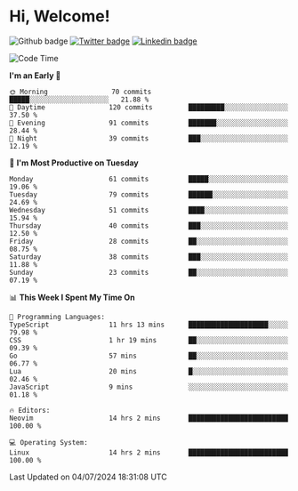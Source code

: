   # Hi, Welcome!
  ![Github badge](https://img.shields.io/github/followers/kraken-afk.svg?style=social&label=Follow&maxAge=2592000)
  [![Twitter badge](https://img.shields.io/badge/-Twitter-00acee?style=flat-square&logo=Twitter&logoColor=white)](https://twitter.com/trshppl)
  [![Linkedin badge](https://img.shields.io/badge/LinkedIn-0077B5?style=flat-square&logo=linkedin&logoColor=white)](https://www.linkedin.com/in/noveanrer)
<!--START_SECTION:waka-->
![Code Time](http://img.shields.io/badge/Code%20Time-249%20hrs%205%20mins-blue)

**I'm an Early 🐤** 

```text
🌞 Morning                70 commits          █████░░░░░░░░░░░░░░░░░░░░   21.88 % 
🌆 Daytime                120 commits         █████████░░░░░░░░░░░░░░░░   37.50 % 
🌃 Evening                91 commits          ███████░░░░░░░░░░░░░░░░░░   28.44 % 
🌙 Night                  39 commits          ███░░░░░░░░░░░░░░░░░░░░░░   12.19 % 
```
📅 **I'm Most Productive on Tuesday** 

```text
Monday                   61 commits          █████░░░░░░░░░░░░░░░░░░░░   19.06 % 
Tuesday                  79 commits          ██████░░░░░░░░░░░░░░░░░░░   24.69 % 
Wednesday                51 commits          ████░░░░░░░░░░░░░░░░░░░░░   15.94 % 
Thursday                 40 commits          ███░░░░░░░░░░░░░░░░░░░░░░   12.50 % 
Friday                   28 commits          ██░░░░░░░░░░░░░░░░░░░░░░░   08.75 % 
Saturday                 38 commits          ███░░░░░░░░░░░░░░░░░░░░░░   11.88 % 
Sunday                   23 commits          ██░░░░░░░░░░░░░░░░░░░░░░░   07.19 % 
```


📊 **This Week I Spent My Time On** 

```text
💬 Programming Languages: 
TypeScript               11 hrs 13 mins      ████████████████████░░░░░   79.98 % 
CSS                      1 hr 19 mins        ██░░░░░░░░░░░░░░░░░░░░░░░   09.39 % 
Go                       57 mins             ██░░░░░░░░░░░░░░░░░░░░░░░   06.77 % 
Lua                      20 mins             █░░░░░░░░░░░░░░░░░░░░░░░░   02.46 % 
JavaScript               9 mins              ░░░░░░░░░░░░░░░░░░░░░░░░░   01.18 % 

🔥 Editors: 
Neovim                   14 hrs 2 mins       █████████████████████████   100.00 % 

💻 Operating System: 
Linux                    14 hrs 2 mins       █████████████████████████   100.00 % 
```


 Last Updated on 04/07/2024 18:31:08 UTC
<!--END_SECTION:waka-->